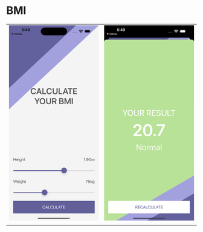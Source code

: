 # BMI

|                                           |                                               |
| ----------------------------------------- | --------------------------------------------- |
| ![Calculate](./Screenshots/calculate.png) | ![Recalculate](./Screenshots/recalculate.png) |
|                                           |                                               |
